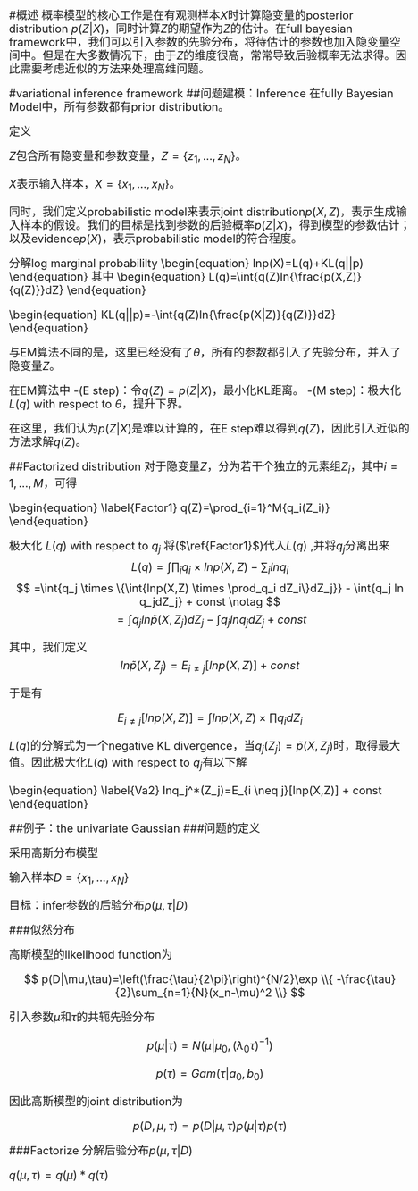<!-- mathjax config similar to math.stackexchange -->
<script type="text/x-mathjax-config">
MathJax.Hub.Config({
	
  jax: ["input/TeX", "output/HTML-CSS"],
  tex2jax: {
    inlineMath: [ ['$', '$'] ],
    displayMath: [ ['$$', '$$']],
    processEscapes: true,
    skipTags: ['script', 'noscript', 'style', 'textarea', 'pre', 'code']
  },
  messageStyle: "none",
  "HTML-CSS": { preferredFont: "TeX", availableFonts: ["STIX","TeX"] },
  TeX: { equationNumbers: { autoNumber: "AMS" } }
});
</script>
<script src="http://cdn.mathjax.org/mathjax/latest/MathJax.js?config=TeX-AMS_HTML" type="text/javascript"></script>

<style type="text/css"> body{ font-size:20px; line-height:24px;} </style>

#概述
概率模型的核心工作是在有观测样本$X$时计算隐变量的posterior distribution $p(Z|X)$，同时计算$Z$的期望作为$Z$的估计。在full bayesian framework中，我们可以引入参数的先验分布，将待估计的参数也加入隐变量空间中。但是在大多数情况下，由于$Z$的维度很高，常常导致后验概率无法求得。因此需要考虑近似的方法来处理高维问题。

#variational inference framework
##问题建模：Inference
在fully Bayesian Model中，所有参数都有prior distribution。

定义

$Z$包含所有隐变量和参数变量，$Z=\{z_1,\dots,z_N\}$。

$X$表示输入样本，$X=\{x_1,\dots,x_N\}$。

同时，我们定义probabilistic model来表示joint distribution$p(X,Z)$，表示生成输入样本的假设。我们的目标是找到参数的后验概率$p(Z|X)$，得到模型的参数估计；以及evidence$p(X)$，表示probabilistic model的符合程度。

分解log marginal probabililty
\begin{equation}
lnp(X)=L(q)+KL(q||p)
\end{equation}
其中
\begin{equation}
L(q)=\int{q(Z)ln{\frac{p(X,Z)}{q(Z)}}dZ}
\end{equation}

\begin{equation}
KL(q||p)=-\int{q(Z)ln{\frac{p(X|Z)}{q(Z)}}dZ}
\end{equation}

与EM算法不同的是，这里已经没有了$\theta$，所有的参数都引入了先验分布，并入了隐变量$Z$。

在EM算法中
-(E step)：令$q(Z)=p(Z|X)$，最小化KL距离。
-(M step)：极大化$L(q)$ with respect to $\theta$，提升下界。

在这里，我们认为$p(Z|X)$是难以计算的，在E step难以得到$q(Z)$，因此引入近似的方法求解$q(Z)$。

##Factorized distribution
对于隐变量$Z$，分为若干个独立的元素组$Z_{i}$，其中$i=1,\dots,M$，可得

\begin{equation}
\label{Factor1}
q(Z)=\prod_{i=1}^M{q_i(Z_i)}
\end{equation}

极大化 $L(q)$ with respect to $q_j$
将($\ref{Factor1}$)代入$L(q)$ ,并将$q_j$分离出来
$$
L(q)=\int{\prod_i q_i \times {lnp(X,Z)-\sum_ilnq_i}}
$$
$$
=\int{q_j \times \{\int{lnp(X,Z) \times \prod_q_i dZ_i\}dZ_j}} - \int{q_j ln q_jdZ_j} + const \notag
$$
$$
=\int{q_j ln \widetilde{p} (X,Z_j) dZ_j} - \int{q_j lnq_j dZ_j} + const
$$

其中，我们定义
$$ln\widetilde{p}(X,Z_j)=E_{i \neq j}[lnp(X,Z)]+const 
$$

于是有

$$
\begin{equation}
\label{Va1}
E_{i \neq j}[lnp(X,Z)] = \int{lnp(X,Z) \times \prod q_i dZ_i}
\end{equation}
$$

$L(q)$的分解式为一个negative KL divergence，当$q_j(Z_j)=\widetilde{p}(X,Z_j)$时，取得最大值。因此极大化$L(q)$ with respect to $q_j$有以下解

\begin{equation}
\label{Va2}
lnq_j^*(Z_j)=E_{i \neq j}[lnp(X,Z)] + const
\end{equation}


##例子：the univariate Gaussian
###问题的定义

采用高斯分布模型

输入样本$D=\{x_1,\dots,x_N\}$

目标：infer参数的后验分布$p(\mu,\tau|D)$

###似然分布

高斯模型的likelihood function为

$$
p(D|\mu,\tau)=\left(\frac{\tau}{2\pi}\right)^{N/2}\exp \\{ -\frac{\tau}{2}\sum_{n=1}{N}(x_n-\mu)^2 \\}
$$

引入参数$\mu$和$\tau$的共轭先验分布

$$
p(\mu | \tau)=N(\mu | \mu_0, (\lambda_0 \tau)^{-1})
$$

$$
p(\tau)=Gam(\tau | a_0,b_0)
$$

因此高斯模型的joint distribution为

$$
p(D, \mu, \tau)=p(D|\mu, \tau)p(\mu | \tau)p(\tau)
$$


###Factorize
分解后验分布$p(\mu,\tau|D)$

$q(\mu,\tau) = q(\mu)*q(\tau)$



























